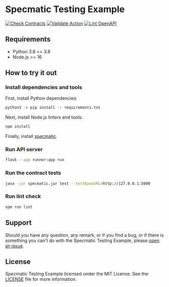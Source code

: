 # Specmatic Testing Example

[![Check Contracts](https://github.com/sergeyklay/specmatic-testing-example/actions/workflows/contracts.yaml/badge.svg)](https://github.com/sergeyklay/specmatic-testing-example/actions/workflows/contracts.yaml)
[![Validate Action](https://github.com/sergeyklay/specmatic-testing-example/actions/workflows/versions.yaml/badge.svg)](https://github.com/sergeyklay/specmatic-testing-example/actions/workflows/versions.yaml)
[![Lint OpenAPI](https://github.com/sergeyklay/specmatic-testing-example/actions/workflows/lint.yaml/badge.svg)](https://github.com/sergeyklay/specmatic-testing-example/actions/workflows/lint.yaml)

## Requirements
- Python 3.8 >= 3.8
- Node.js >= 16

## How to try it out

### Install dependencies and tools

First, install Python dependencies:

```bash
python3 -m pip install -r requirements.txt
```

Next, install Node.js linters and tools:
```bash
npm install
```

Finally, install [specmatic](https://specmatic.in/download/latest.html).

### Run API server

```bash
flask --app runner:app run
```

### Run the contract tests

```bash
java -jar specmatic.jar test --testBaseURL=http://127.0.0.1:5000
```

### Run lint check

```bash
npm run lint
```

## Support

Should you have any question, any remark, or if you find a bug, or if there is something
you can't do with the Specmatic Testing Example, please
[open an issue](https://github.com/sergeyklay/specmatic-testing-example/issues).

## License

Specmatic Testing Example licensed under the MIT License.
See the [LICENSE](./LICENSE) file for more information.

